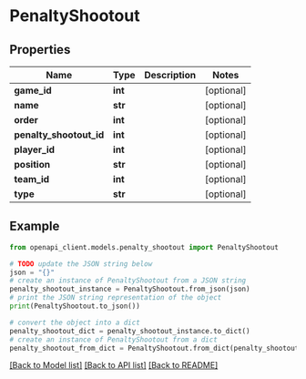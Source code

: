 # PenaltyShootout


## Properties

Name | Type | Description | Notes
------------ | ------------- | ------------- | -------------
**game_id** | **int** |  | [optional] 
**name** | **str** |  | [optional] 
**order** | **int** |  | [optional] 
**penalty_shootout_id** | **int** |  | [optional] 
**player_id** | **int** |  | [optional] 
**position** | **str** |  | [optional] 
**team_id** | **int** |  | [optional] 
**type** | **str** |  | [optional] 

## Example

```python
from openapi_client.models.penalty_shootout import PenaltyShootout

# TODO update the JSON string below
json = "{}"
# create an instance of PenaltyShootout from a JSON string
penalty_shootout_instance = PenaltyShootout.from_json(json)
# print the JSON string representation of the object
print(PenaltyShootout.to_json())

# convert the object into a dict
penalty_shootout_dict = penalty_shootout_instance.to_dict()
# create an instance of PenaltyShootout from a dict
penalty_shootout_from_dict = PenaltyShootout.from_dict(penalty_shootout_dict)
```
[[Back to Model list]](../README.md#documentation-for-models) [[Back to API list]](../README.md#documentation-for-api-endpoints) [[Back to README]](../README.md)


